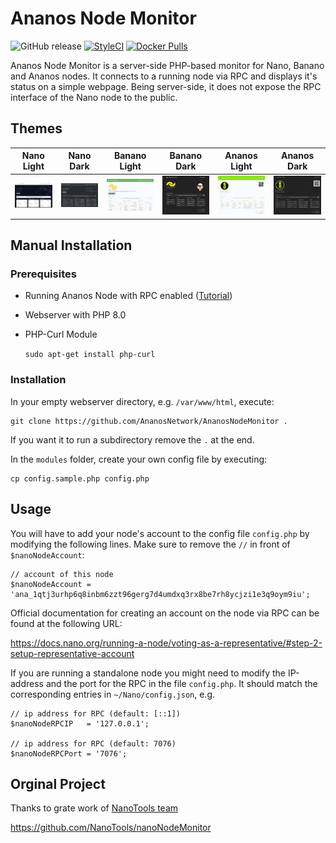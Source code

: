 # Ananos Node Monitor

![GitHub release](https://img.shields.io/github/release/AnanosNetwork/AnanosNodeMonitor.svg?style=flat-square) [![StyleCI](https://styleci.io/repos/118352667/shield?branch=master)](https://styleci.io/repos/803179383) [![Docker Pulls](https://img.shields.io/docker/pulls/AnanosNetwork/AnanosNodeMonitor.svg?style=flat-square)](https://hub.docker.com/r/nanotools/nanonodemonitor/)

Ananos Node Monitor is a server-side PHP-based monitor for Nano, Banano and Ananos nodes. It connects to a running node via RPC and displays it's status on a simple webpage. Being server-side, it does not expose the RPC interface of the Nano node to the public.

## Themes

|Nano Light|Nano Dark|Banano Light|Banano Dark|Ananos Light|Ananos Dark|
|-|-|-|-|-|-|
|![Light](.github/theme-preview/nano-light.png)|![Dark](.github/theme-preview/nano-dark.png)|![Banano](.github/theme-preview/banano-light.png)|![Banano Dark](.github/theme-preview/banano-dark.png)|![Ananos](.github/theme-preview/ananos-light.png)|![Ananos Dark](.github/theme-preview/ananos-dark.png)|

## Manual Installation

### Prerequisites

- Running Ananos Node with RPC enabled ([Tutorial](https://docs.nano.org/running-a-node/node-setup/))
- Webserver with PHP 8.0
- PHP-Curl Module

    `sudo apt-get install php-curl`

### Installation

In your empty webserver directory, e.g. `/var/www/html`, execute:

    git clone https://github.com/AnanosNetwork/AnanosNodeMonitor .

If you want it to run a subdirectory remove the `.` at the end.

In the `modules` folder, create your own config file by executing:

    cp config.sample.php config.php

## Usage

You will have to add your node's account to the config file `config.php` by modifying the following lines. Make sure to remove the `//` in front of `$nanoNodeAccount`:

```
// account of this node
$nanoNodeAccount = 'ana_1qtj3urhp6q8inbm6zzt96gerg7d4umdxq3rx8be7rh8ycjzi1e3q9oym9iu';
```

Official documentation for creating an account on the node via RPC can be found at the following URL:

https://docs.nano.org/running-a-node/voting-as-a-representative/#step-2-setup-representative-account

If you are running a standalone node you might need to modify the IP-address and the port for the RPC in the file `config.php`. It should match the corresponding entries in `~/Nano/config.json`, e.g.

```
// ip address for RPC (default: [::1])
$nanoNodeRPCIP   = '127.0.0.1';

// ip address for RPC (default: 7076)
$nanoNodeRPCPort = '7076';
```

## Orginal Project

Thanks to grate work of [NanoTools team](https://github.com/NanoTools) 

https://github.com/NanoTools/nanoNodeMonitor
